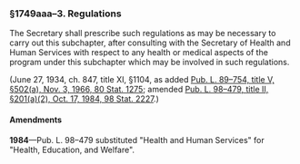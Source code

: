 ### §1749aaa–3. Regulations ###

The Secretary shall prescribe such regulations as may be necessary to carry out this subchapter, after consulting with the Secretary of Health and Human Services with respect to any health or medical aspects of the program under this subchapter which may be involved in such regulations.

(June 27, 1934, ch. 847, title XI, §1104, as added [Pub. L. 89–754, title V, §502(a), Nov. 3, 1966, 80 Stat. 1275](/statviewer.htm?volume=80&page=1275); amended [Pub. L. 98–479, title II, §201(a)(2), Oct. 17, 1984, 98 Stat. 2227](/statviewer.htm?volume=98&page=2227).)

#### Amendments ####

**1984**—Pub. L. 98–479 substituted "Health and Human Services" for "Health, Education, and Welfare".